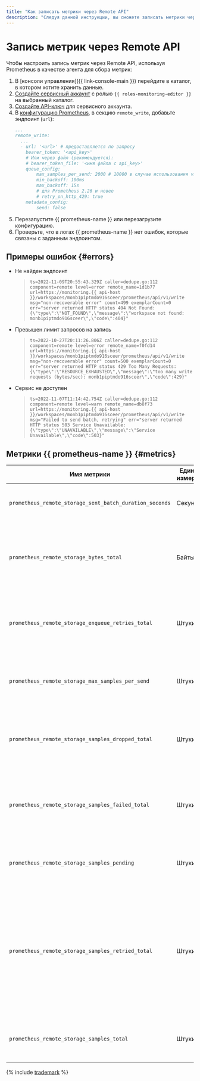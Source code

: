 ```yaml
---
title: "Как записать метрики через Remote API"
description: "Следуя данной инструкции, вы сможете записать метрики через Remote API."
---
```


# Запись метрик через Remote API

Чтобы настроить запись метрик через Remote API, используя Prometheus в качестве агента для сбора метрик:

1. В [консоли управления]({{ link-console-main }}) перейдите в каталог, в котором хотите хранить данные.
1. [Создайте сервисный аккаунт](../../../../iam/operations/sa/create.md) с ролью `{{ roles-monitoring-editor }}` на выбранный каталог.
1. [Создайте API-ключ](../../../../iam/operations/api-key/create.md) для сервисного аккаунта.
1. В [конфигурацию Prometheus](https://prometheus.io/docs/prometheus/latest/configuration/configuration/#remote_write), в секцию `remote_write`, добавьте эндпоинт (`url`):
   ```yaml
   ...
   remote_write:
     ...
     - url: '<url>' # предоставляется по запросу
       bearer_token: '<api_key>'
       # Или через файл (рекомендуется):
       # bearer_token_file: '<имя файла с api_key>'
       queue_config:
           max_samples_per_send: 2000 # 10000 в случае использования vmagent
           min_backoff: 100ms
           max_backoff: 15s
           # для Prometheus 2.26 и новее
           # retry_on_http_429: true
       metadata_config:
           send: false
   ```
1. Перезапустите {{ prometheus-name }} или перезагрузите конфигурацию.
1. Проверьте, что в логах {{ prometheus-name }} нет ошибок, которые связаны с заданным эндпоинтом.

## Примеры ошибок {#errors}

* Не найден эндпоинт
  >```ts=2022-11-09T20:55:43.329Z caller=dedupe.go:112 component=remote level=error remote_name=1d1b77 url=https://monitoring.{{ api-host }}/workspaces/monb1piptmdo916sceer/prometheus/api/v1/write msg="non-recoverable error" count=499 exemplarCount=0 err="server returned HTTP status 404 Not Found: {\"type\":\"NOT_FOUND\",\"message\":\"workspace not found: monb1piptmdo916sceer\",\"code\":404}"```
* Превышен лимит запросов на запись
  >```ts=2022-10-27T20:11:26.806Z caller=dedupe.go:112 component=remote level=error remote_name=f0fd14 url=https://monitoring.{{ api-host }}/workspaces/monb1piptmdo916sceer/prometheus/api/v1/write msg="non-recoverable error" count=500 exemplarCount=0 err="server returned HTTP status 429 Too Many Requests: {\"type\":\"RESOURCE_EXHAUSTED\",\"message\":\"too many write requests (bytes/sec): monb1piptmdo916sceer\",\"code\":429}"```
* Сервис не доступен
  >```ts=2022-11-07T11:14:42.754Z caller=dedupe.go:112 component=remote level=warn remote_name=db8f73 url=https://monitoring.{{ api-host }}/workspaces/monb1piptmdo916sceer/prometheus/api/v1/write msg="Failed to send batch, retrying" err="server returned HTTP status 503 Service Unavailable: {\"type\":\"UNAVAILABLE\",\"message\":\"Service Unavailable\",\"code\":503}"```

## Метрики {{ prometheus-name }} {#metrics}

| Имя метрики | Единицы измерения | Пояснения |
|----|----|----|
`prometheus_remote_storage_sent_batch_duration_seconds` | Секунды | Гистограмма времени выполнения запроса на запись.
`prometheus_remote_storage_bytes_total`  | Байты | Общее количество байтов данных (не метаданных), отправленных в удаленное хранилище после сжатия.
`prometheus_remote_storage_enqueue_retries_total`  | Штуки | Общее количество неудачных попыток добавления точки в очередь отправки.
`prometheus_remote_storage_max_samples_per_send`  | Штуки | Максимальное количество точек, отправленных в одном запросе на запись.
`prometheus_remote_storage_samples_dropped_total`  | Штуки | Общее количество точек, прочитанных из WAL, но не отправленных в удаленное хранилище.
`prometheus_remote_storage_samples_failed_total`  | Штуки | Общее количество точек, которые не удалось отправить в удаленное хранилище, неустранимые ошибки.
`prometheus_remote_storage_samples_pending`  | Штуки | Количество точек, ожидающих отправки в удаленное хранилище.
`prometheus_remote_storage_samples_retried_total`  | Штуки | Общее количество точек, которые не удалось отправить в удаленное хранилище, но для которых была предпринята повторная попытка, поскольку ошибка отправки является устранимой.
`prometheus_remote_storage_samples_total`  | Штуки | Общее количество точек, отправленных в удаленное хранилище.

{% include [trademark](../../../../_includes/monitoring/trademark.md) %}

